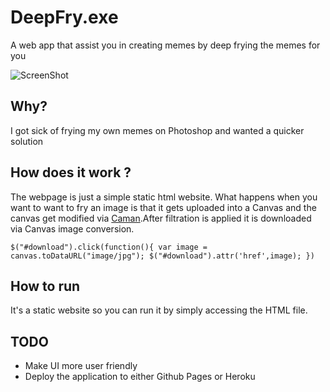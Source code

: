 # DeepFry.exe
A web app that assist you in creating memes by deep frying the memes for you

![ScreenShot](https://github.com/Tricktionary/TheFry/blob/master/screenshot.PNG)

## Why?
I got sick of frying my own memes on Photoshop and wanted a quicker solution

## How does it work ?
The webpage is just a simple static html website. What happens when you want to want 
to fry an image is that it gets uploaded into a Canvas and the canvas get modified via 
[Caman](http://camanjs.com/).After filtration is applied it is downloaded via Canvas image 
conversion.

`
    $("#download").click(function(){
        var image = canvas.toDataURL("image/jpg");
        $("#download").attr('href',image);
    })
`

## How to run
It's a static website so you can run it by simply accessing the HTML file.

## TODO
- Make UI more user friendly 
- Deploy the application to either Github Pages or Heroku
